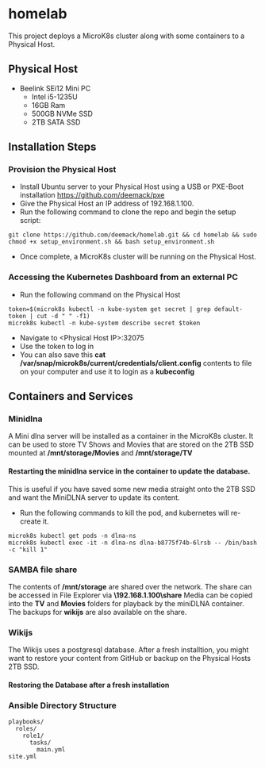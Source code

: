 # homelab
This project deploys a MicroK8s cluster along with some containers to a Physical Host.

## Physical Host
* Beelink SEi12 Mini PC
  * Intel i5-1235U
  * 16GB Ram
  * 500GB NVMe SSD
  * 2TB SATA SSD
## Installation Steps
### Provision the Physical Host
* Install Ubuntu server to your Physical Host using a USB or PXE-Boot installation https://github.com/deemack/pxe
* Give the Physical Host an IP address of 192.168.1.100.
* Run the following command to clone the repo and begin the setup script:
```
git clone https://github.com/deemack/homelab.git && cd homelab && sudo chmod +x setup_environment.sh && bash setup_environment.sh
```
* Once complete, a MicroK8s cluster will be running on the Physical Host.
### Accessing the Kubernetes Dashboard from an external PC
* Run the following command on the Physical Host  
```
token=$(microk8s kubectl -n kube-system get secret | grep default-token | cut -d " " -f1)
microk8s kubectl -n kube-system describe secret $token
```
* Navigate to \<Physical Host IP>:32075
* Use the token to log in
* You can also save this **cat /var/snap/microk8s/current/credentials/client.config** contents to file on your computer and use it to login as a **kubeconfig**

## Containers and Services
### Minidlna
A Mini dlna server will be installed as a container in the MicroK8s cluster. It can be used to store TV Shows and Movies that are stored on the 2TB SSD mounted at **/mnt/storage/Movies** and **/mnt/storage/TV**
#### Restarting the minidlna service in the container to update the database.
This is useful if you have saved some new media straight onto the 2TB SSD and want the MiniDLNA server to update its content.
* Run the following commands to kill the pod, and kubernetes will re-create it.
```
microk8s kubectl get pods -n dlna-ns
microk8s kubectl exec -it -n dlna-ns dlna-b8775f74b-6lrsb -- /bin/bash -c "kill 1"
```
### SAMBA file share
The contents of **/mnt/storage** are shared over the network. The share can be accessed in File Explorer via **\\192.168.1.100\share**
Media can be copied into the **TV** and **Movies** folders for playback by the miniDLNA container.
The backups for **wikijs** are also available on the share.
### Wikijs
The Wikijs uses a postgresql database. After a fresh installtion, you might want to restore your content from GitHub or backup on the Physical Hosts 2TB SSD.
#### Restoring the Database after a fresh installation



### Ansible Directory Structure
```
playbooks/
  roles/
    role1/
      tasks/
        main.yml
site.yml
```
